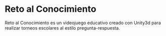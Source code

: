 # Reto al Conocimiento
Reto al Conocimiento es un videojuego educativo creado con Unity3d para realizar torneos escolares al estilo pregunta-respuesta.
